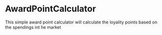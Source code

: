 # AwardPointCalculator
This simple award point calculator will calculate the loyality points based on the spendings int he market
